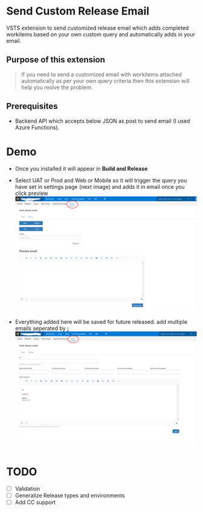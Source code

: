 # Send Custom Release Email
VSTS extension to send customized release email which adds completed workitems based on your own custom query and  automatically adds in your email.

## Purpose of this extension
> If you need to send a customized email with workitems attached automatically as per your own query criteria then this extension will
> help you reolve the problem.

## Prerequisites
- Backend API which accepts below JSON as post to send email (I used Azure Functions).

# Demo 
- Once you installed it will appear in **Build and Release**
- Select UAT or Prod and Web or Mobile so it will trigger the query you have set in settings page (next image) and adds it in email once   you click preview 
![Alt Title](images/demo-1.png?raw=true "Title")

- Everything added here will be saved for future released. add multiple emails seperated by **;**
![Alt Title](images/demo-2.png?raw=true "Demo 1")



# TODO
- [ ] Validation
- [ ] Generalize Release types and environments 
- [ ] Add CC support
